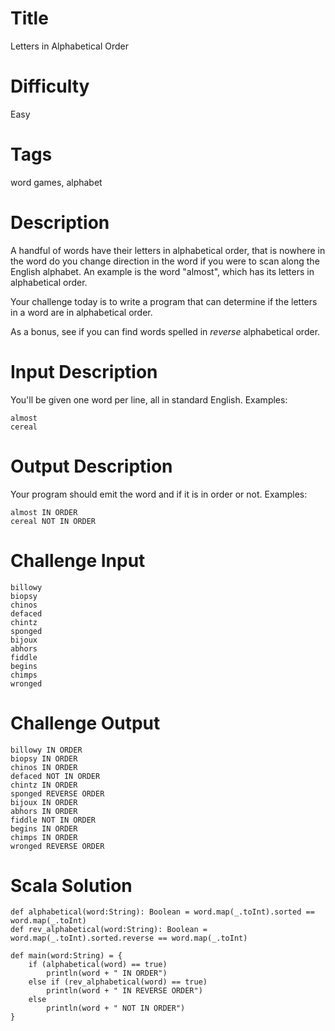 # Title

Letters in Alphabetical Order

# Difficulty

Easy

# Tags

word games, alphabet

# Description

A handful of words have their letters in alphabetical order, that is nowhere in the word do you change direction in the word if you were to scan along the English alphabet. An example is the word "almost", which has its letters in alphabetical order.

Your challenge today is to write a program that can determine if the letters in a word are in alphabetical order.

As a bonus, see if you can find words spelled in *reverse* alphabetical order. 

# Input Description

You'll be given one word per line, all in standard English. Examples:

	almost
	cereal

# Output Description

Your program should emit the word and if it is in order or not. Examples:

	almost IN ORDER
	cereal NOT IN ORDER

# Challenge Input

	billowy
	biopsy
	chinos
	defaced
	chintz
	sponged
	bijoux
	abhors
	fiddle
	begins
	chimps
	wronged

# Challenge Output

	billowy IN ORDER
	biopsy IN ORDER
	chinos IN ORDER
	defaced NOT IN ORDER
	chintz IN ORDER
	sponged REVERSE ORDER 
	bijoux IN ORDER
	abhors IN ORDER
	fiddle NOT IN ORDER
	begins IN ORDER
	chimps IN ORDER
	wronged REVERSE ORDER

# Scala Solution

    def alphabetical(word:String): Boolean = word.map(_.toInt).sorted == word.map(_.toInt)
    def rev_alphabetical(word:String): Boolean = word.map(_.toInt).sorted.reverse == word.map(_.toInt)

    def main(word:String) = {
        if (alphabetical(word) == true) 
            println(word + " IN ORDER")
        else if (rev_alphabetical(word) == true) 
            println(word + " IN REVERSE ORDER")        
        else
            println(word + " NOT IN ORDER")
    }